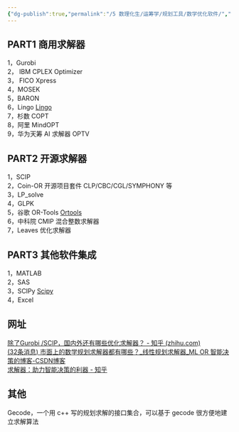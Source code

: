 ```yaml
---
{"dg-publish":true,"permalink":"/5 数理化生/运筹学/规划工具/数学优化软件/","title":"数学优化软件"}
---
```



## PART1 商用求解器
1，Gurobi  
2， IBM CPLEX Optimizer  
3， FICO Xpress  
4，MOSEK  
5，BARON  
6，Lingo [Lingo](Lingo.md)  
7，杉数 COPT  
8，阿里 MindOPT  
9，华为天筹 AI 求解器 OPTV
## PART2 开源求解器
1，SCIP  
2，Coin-OR 开源项目套件 CLP/CBC/CGL/SYMPHONY 等  
3，LP_solve  
4，GLPK  
5，谷歌 OR-Tools [Ortools](Ortools.md)  
6，中科院 CMIP 混合整数求解器  
7，Leaves 优化求解器
## PART3 其他软件集成
1，MATLAB  
2，SAS  
3，SCIPy [Scipy](Scipy.md)  
4，Excel
## 网址
[除了Gurobi /SCIP，国内外还有哪些优化求解器？ - 知乎 (zhihu.com)](https://zhuanlan.zhihu.com/p/575953675)  
[(32条消息) 市面上的数学规划求解器都有哪些？\_线性规划求解器_ML OR 智能决策的博客-CSDN博客](https://blog.csdn.net/mlorworld/article/details/127518910)  
[求解器：助力智能决策的利器 - 知乎](https://zhuanlan.zhihu.com/p/577065035)
## 其他
Gecode，一个用 c++ 写的规划求解的接口集合，可以基于 gecode 很方便地建立求解算法